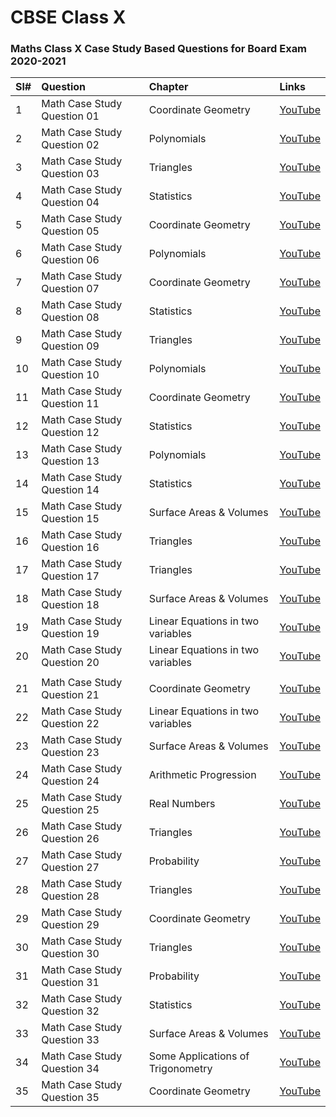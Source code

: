 # CBSE Class X 

### Maths Class X Case Study Based Questions for Board Exam 2020-2021

| Sl# | Question                     | Chapter                             | Links                                               |
|:----|:-----------------------------|:------------------------------------|:----------------------------------------------------|
| 1   | Math Case Study Question 01  | Coordinate Geometry                 | [YouTube](https://youtu.be/v_-7hstroMc  "YouTube")  |
| 2   | Math Case Study Question 02  | Polynomials                         | [YouTube](https://youtu.be/f1I1y_G0xkg  "YouTube")  |
| 3   | Math Case Study Question 03  | Triangles                           | [YouTube](https://youtu.be/vJ6eElltSEQ  "YouTube")  |
| 4   | Math Case Study Question 04  | Statistics                          | [YouTube](https://youtu.be/ozCSUH-pYHo  "YouTube")  |
| 5   | Math Case Study Question 05  | Coordinate Geometry                 | [YouTube](https://youtu.be/7XewecuFlW0  "YouTube")  |
| 6   | Math Case Study Question 06  | Polynomials                         | [YouTube](https://youtu.be/XrBkMqEYlKg  "YouTube")  |
| 7   | Math Case Study Question 07  | Coordinate Geometry                 | [YouTube](https://youtu.be/5gQ5aZGcn24  "YouTube")  |
| 8   | Math Case Study Question 08  | Statistics                          | [YouTube](https://youtu.be/UehmOMT0oXU  "YouTube")  |
| 9   | Math Case Study Question 09  | Triangles                           | [YouTube](https://youtu.be/s7n7jTf9Acs  "YouTube")  |
| 10  | Math Case Study Question 10  | Polynomials                         | [YouTube](https://youtu.be/l4-0VhrVu4w  "YouTube")  |
| 11  | Math Case Study Question 11  | Coordinate Geometry                 | [YouTube](https://youtu.be/gpiSHrUfdaI  "YouTube")  |
| 12  | Math Case Study Question 12  | Statistics                          | [YouTube](https://youtu.be/nWBNvhe9HuQ  "YouTube")  |
| 13  | Math Case Study Question 13  | Polynomials                         | [YouTube](https://youtu.be/ouDCTCUlOt0  "YouTube")  |
| 14  | Math Case Study Question 14  | Statistics                          | [YouTube](https://youtu.be/zXYOqepWh4g  "YouTube")  |
| 15  | Math Case Study Question 15  | Surface Areas & Volumes             | [YouTube](https://youtu.be/eRub6RNKSgk  "YouTube")  |
| 16  | Math Case Study Question 16  | Triangles                           | [YouTube](https://youtu.be/xS22inFWLtQ  "YouTube")  |
| 17  | Math Case Study Question 17  | Triangles                           | [YouTube](https://youtu.be/VaDyX5axEzc  "YouTube")  |
| 18  | Math Case Study Question 18  | Surface Areas & Volumes             | [YouTube](https://youtu.be/Ih0PV6ANHG0  "YouTube")  |
| 19  | Math Case Study Question 19  | Linear Equations in two variables   | [YouTube](https://youtu.be/A9uoB5oYmb8  "YouTube")  |
| 20  | Math Case Study Question 20  | Linear Equations in two variables   | [YouTube](https://youtu.be/DNX8XpY2q2g  "YouTube")  |
|   |   |             |   |
| 21  | Math Case Study Question 21  | Coordinate Geometry                 | [YouTube](https://youtu.be/gpiSHrUfdaI  "YouTube")  |
| 22  | Math Case Study Question 22  | Linear Equations in two variables   | [YouTube](https://youtu.be/DNX8XpY2q2g  "YouTube")  |
| 23  | Math Case Study Question 23  | Surface Areas & Volumes             | [YouTube](https://youtu.be/Ih0PV6ANHG0  "YouTube")  |
| 24  | Math Case Study Question 24  | Arithmetic Progression              | [YouTube](https://youtu.be/Ih0PV6ANHG0  "YouTube")  |
| 25  | Math Case Study Question 25  | Real Numbers                        | [YouTube](https://youtu.be/Ih0PV6ANHG0  "YouTube")  |
| 26  | Math Case Study Question 26  | Triangles                           | [YouTube](https://youtu.be/VaDyX5axEzc  "YouTube")  |
| 27  | Math Case Study Question 27  | Probability                         | [YouTube](https://youtu.be/VaDyX5axEzc  "YouTube")  |
| 28  | Math Case Study Question 28  | Triangles                           | [YouTube](https://youtu.be/VaDyX5axEzc  "YouTube")  |
| 29  | Math Case Study Question 29  | Coordinate Geometry                 | [YouTube](https://youtu.be/gpiSHrUfdaI  "YouTube")  |
| 30  | Math Case Study Question 30  | Triangles                           | [YouTube](https://youtu.be/VaDyX5axEzc  "YouTube")  |
| 31  | Math Case Study Question 31  | Probability                         | [YouTube](https://youtu.be/VaDyX5axEzc  "YouTube")  |
| 32  | Math Case Study Question 32  | Statistics                          | [YouTube](https://youtu.be/zXYOqepWh4g  "YouTube")  |
| 33  | Math Case Study Question 33  | Surface Areas & Volumes             | [YouTube](https://youtu.be/Ih0PV6ANHG0  "YouTube")  |
| 34  | Math Case Study Question 34  | Some Applications of Trigonometry   | [YouTube](https://youtu.be/Ih0PV6ANHG0  "YouTube")  |
| 35  | Math Case Study Question 35  | Coordinate Geometry                 | [YouTube](https://youtu.be/gpiSHrUfdaI  "YouTube")  |



